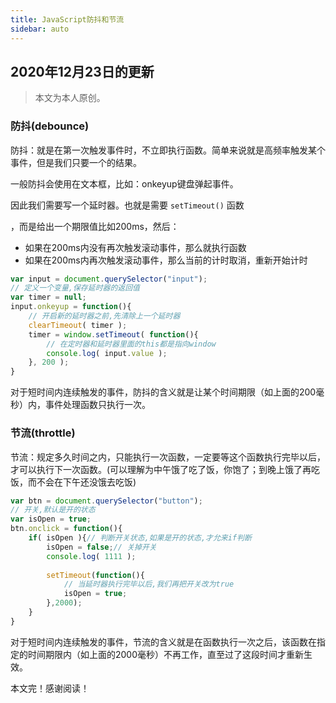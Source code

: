 ```yaml
---
title: JavaScript防抖和节流
sidebar: auto
---
```

<style>
    .go-to-top {
        display: block !important;
    }
</style>

## 2020年12月23日的更新
> 本文为本人原创。

### **防抖(debounce)**
防抖：就是在第一次触发事件时，不立即执行函数。简单来说就是高频率触发某个事件，但是我们只要一个的结果。 

一般防抖会使用在文本框，比如：onkeyup键盘弹起事件。  

因此我们需要写一个延时器。也就是需要 `setTimeout()` 函数  

，而是给出一个期限值比如200ms，然后：
+ 如果在200ms内没有再次触发滚动事件，那么就执行函数
+ 如果在200ms内再次触发滚动事件，那么当前的计时取消，重新开始计时

```JavaScript
var input = document.querySelector("input");
// 定义一个变量,保存延时器的返回值
var timer = null;
input.onkeyup = function(){
    // 开启新的延时器之前,先清除上一个延时器
    clearTimeout( timer );
    timer = window.setTimeout( function(){
        // 在定时器和延时器里面的this都是指向window
        console.log( input.value );
    }, 200 );
}
```

对于短时间内连续触发的事件，防抖的含义就是让某个时间期限（如上面的200毫秒）内，事件处理函数只执行一次。

### 节流(throttle)

节流：规定多久时间之内，只能执行一次函数，一定要等这个函数执行完毕以后，才可以执行下一次函数。(可以理解为中午饿了吃了饭，你饱了；到晚上饿了再吃饭，而不会在下午还没饿去吃饭)  

```JavaScript
var btn = document.querySelector("button");
// 开关,默认是开的状态
var isOpen = true;
btn.onclick = function(){
    if( isOpen ){// 判断开关状态,如果是开的状态,才允来if判断
        isOpen = false;// 关掉开关
        console.log( 1111 );
        
        setTimeout(function(){
            // 当延时器执行完毕以后,我们再把开关改为true
            isOpen = true;
        },2000);
    }
}
```
对于短时间内连续触发的事件，节流的含义就是在函数执行一次之后，该函数在指定的时间期限内（如上面的2000毫秒）不再工作，直至过了这段时间才重新生效。  

本文完！感谢阅读！